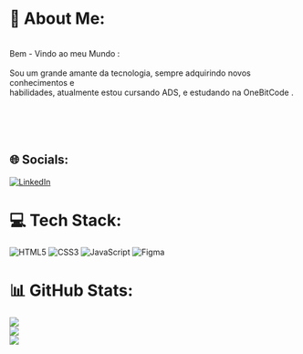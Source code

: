 # 💫 About Me:
<br>                                                       Bem - Vindo ao meu Mundo : <br>   <br>   Sou um grande amante da tecnologia, sempre adquirindo novos conhecimentos e<br>   habilidades,  atualmente estou cursando ADS, e estudando na OneBitCode . <br>   <br>   <br>       <br><br>


## 🌐 Socials:
[![LinkedIn](https://img.shields.io/badge/LinkedIn-%230077B5.svg?logo=linkedin&logoColor=white)](https://linkedin.com/in/https://www.linkedin.com/in/iago-novaes-710700247) 

# 💻 Tech Stack:
![HTML5](https://img.shields.io/badge/html5-%23E34F26.svg?style=plastic&logo=html5&logoColor=white) ![CSS3](https://img.shields.io/badge/css3-%231572B6.svg?style=plastic&logo=css3&logoColor=white) ![JavaScript](https://img.shields.io/badge/javascript-%23323330.svg?style=plastic&logo=javascript&logoColor=%23F7DF1E) 	![Figma](https://img.shields.io/badge/figma-%23F24E1E.svg?style=plastic&logo=figma&logoColor=white)
# 📊 GitHub Stats:
![](https://github-readme-stats.vercel.app/api?username=iaguin11&theme=dracula&hide_border=true&include_all_commits=false&count_private=false)<br/>
![](https://github-readme-streak-stats.herokuapp.com/?user=iaguin11&theme=dracula&hide_border=true)<br/>
![](https://github-readme-stats.vercel.app/api/top-langs/?username=iaguin11&theme=dracula&hide_border=true&include_all_commits=false&count_private=false&layout=compact)

<!-- Proudly created with GPRM ( https://gprm.itsvg.in ) -->